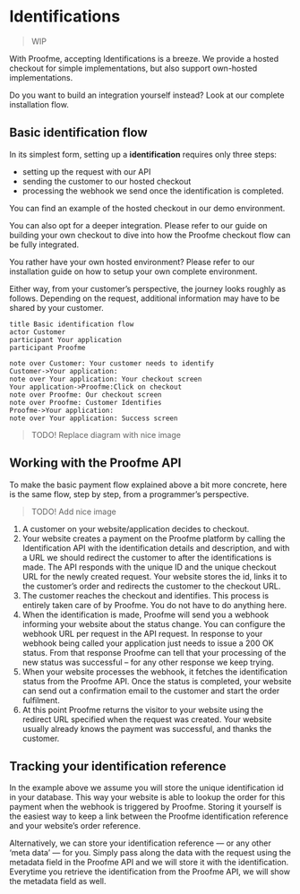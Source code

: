 # Identifications

> WIP

With Proofme, accepting Identifications is a breeze.
We provide a hosted checkout for simple implementations, but also support own-hosted implementations.

Do you want to build an integration yourself instead? Look at our complete installation flow.

## Basic identification flow

In its simplest form, setting up a **identification** requires only three steps: 
  * setting up the request with our API
  * sending the customer to our hosted checkout
  * processing the webhook we send once the identification is completed.

You can find an example of the hosted checkout in our demo environment.

You can also opt for a deeper integration. Please refer to our guide on building your own checkout to dive into how the Proofme checkout flow can be fully integrated.

You rather have your own hosted environment? Please refer to our installation guide on how to setup your own complete environment.

Either way, from your customer’s perspective, the journey looks roughly as follows. Depending on the request, additional information may have to be shared by your customer.

```websequencediagrams
title Basic identification flow
actor Customer
participant Your application
participant Proofme

note over Customer: Your customer needs to identify
Customer->Your application: 
note over Your application: Your checkout screen
Your application->Proofme:Click on checkout
note over Proofme: Our checkout screen
note over Proofme: Customer Identifies
Proofme->Your application:
note over Your application: Success screen
```
> TODO! Replace diagram with nice image

## Working with the Proofme API

To make the basic payment flow explained above a bit more concrete, here is the same flow, step by step, from a programmer’s perspective.

> TODO! Add nice image

1. A customer on your website/application decides to checkout.
2. Your website creates a payment on the Proofme platform by calling the Identification API with the identification details and description, and with a URL we should redirect the customer to after the identifications is made.
The API responds with the unique ID and the unique checkout URL for the newly created request. Your website stores the id, links it to the customer’s order and redirects the customer to the checkout URL.
3. The customer reaches the checkout and identifies. This process is entirely taken care of by Proofme. You do not have to do anything here.
4. When the identification is made, Proofme will send you a webhook informing your website about the status change. You can configure the webhook URL per request in the API request.
In response to your webhook being called your application just needs to issue a 200 OK status. From that response Proofme can tell that your processing of the new status was successful – for any other response we keep trying.
5. When your website processes the webhook, it fetches the identification status from the Proofme API. Once the status is completed, your website can send out a confirmation email to the customer and start the order fulfilment.
6. At this point Proofme returns the visitor to your website using the redirect URL specified when the request was created. Your website usually already knows the payment was successful, and thanks the customer.

## Tracking your identification reference

In the example above we assume you will store the unique identification id in your database. This way your website is able to lookup the order for this payment when the webhook is triggered by Proofme. Storing it yourself is the easiest way to keep a link between the Proofme identification reference and your website’s order reference.

Alternatively, we can store your identification reference — or any other ‘meta data’ — for you. Simply pass along the data with the request using the metadata field in the Proofme API and we will store it with the identification. Everytime you retrieve the identification from the Proofme API, we will show the metadata field as well.

